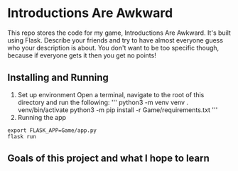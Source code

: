 # Introductions Are Awkward

This repo stores the code for my game, Introductions Are Awkward. It's built using Flask.
Describe your friends and try to have almost everyone guess who your description is about. 
You don't want to be too specific though, because if everyone gets it then you get no points!

## Installing and Running

1. Set up environment
Open a terminal, navigate to the root of this directory and run the following:
'''
python3 -m venv venv
. venv/bin/activate
python3 -m pip install -r Game/requirements.txt
'''
2. Running the app
```
export FLASK_APP=Game/app.py
flask run
```


## Goals of this project and what I hope to learn
